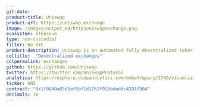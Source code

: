```yaml
---
git-date:
product-title: Uniswap
product-url: https://uniswap.exchange
image: /images/output_md/httpsuniswapexchange.png
ecosystem: ethereum
type: non-custodial
filter: No KYC
product-description: Uniswap is an automated fully decentralized token exchange on Ethereum. [Uniswap Explained - In-Depth DeFi Guide](/uniswap-explained).
coltitle:  "Decentralized exchanges"
colpermalink: exchanges
github: https://github.com/Uniswap
twitter: https://twitter.com/UniswapProtocol
analytics: https://explore.duneanalytics.com/embed/query/2740/visualization/5532?api_key=V2lWvHRsdEdMsQaqUvQPrftxQ4J3uliNTpNCWxkO
ticker: UNI
contract: "0x1f9840a85d5af5bf1d1762f925bdaddc4201f984"
decimals: 18
---
```

